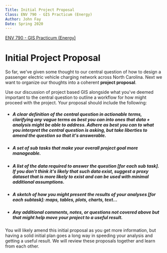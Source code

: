 ```yaml
---
Title: Initial Project Proposal
Class: ENV 790 - GIS Practicum (Energy)
Author: John Fay
Date: Spring 2020
---
```


[ENV 790 - GIS Practicum (Energy)](./index.html)

# Initial Project Proposal

So far, we've given some thought to our central question of how to design a passenger electric vehicle charging network across North Carolina. Next we want to organize our thoughts into a coherent **project proposal**. 

Use our discussion of project based GIS alongside what you've deemed important to the central question to outline a workflow for how might proceed with the project. Your proposal should include the following:

* ##### A clear definition of the central question in actionable terms, clarifying any vague terms as best you can into ones that data + analysis might be able to address. Adhere as best you can to what you interpret the central question is asking, but take liberties to amend the question so that it's answerable. 

* ##### A set of sub tasks that make your overall project goal more manageable.

* ##### A list of the data required to answer the question [for each sub task]. If you don't think it's likely that such data exist, suggest a **proxy** dataset that is more likely to exist and can be used with minimal additional assumptions.

* #####  A sketch of how you might present the results of your analyses [for each subtask]: maps, tables, plots, charts, text...

* ##### Any additional comments, notes, or questions not covered above but that might help move your project to a useful result.

You will likely amend this initial proposal as you get more information, but having a solid initial plan goes a long way in speeding your analysis and getting a useful result. We will review these proposals together and learn from each other. 